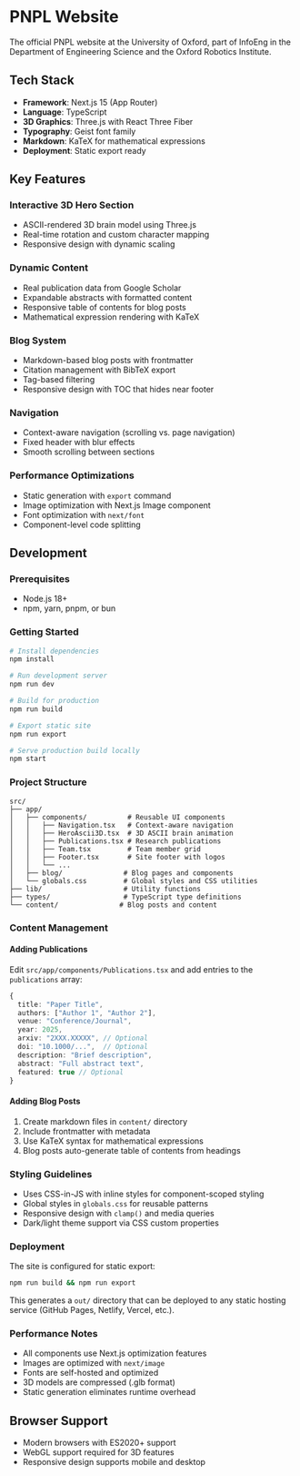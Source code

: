# PNPL Website

The official PNPL website at the University of Oxford, part of InfoEng in the Department of Engineering Science and the Oxford Robotics Institute.

## Tech Stack

- **Framework**: Next.js 15 (App Router)
- **Language**: TypeScript
- **3D Graphics**: Three.js with React Three Fiber
- **Typography**: Geist font family
- **Markdown**: KaTeX for mathematical expressions
- **Deployment**: Static export ready

## Key Features

### Interactive 3D Hero Section
- ASCII-rendered 3D brain model using Three.js
- Real-time rotation and custom character mapping
- Responsive design with dynamic scaling

### Dynamic Content
- Real publication data from Google Scholar
- Expandable abstracts with formatted content
- Responsive table of contents for blog posts
- Mathematical expression rendering with KaTeX

### Blog System
- Markdown-based blog posts with frontmatter
- Citation management with BibTeX export
- Tag-based filtering
- Responsive design with TOC that hides near footer

### Navigation
- Context-aware navigation (scrolling vs. page navigation)
- Fixed header with blur effects
- Smooth scrolling between sections

### Performance Optimizations
- Static generation with `export` command
- Image optimization with Next.js Image component
- Font optimization with `next/font`
- Component-level code splitting

## Development

### Prerequisites
- Node.js 18+
- npm, yarn, pnpm, or bun

### Getting Started

```bash
# Install dependencies
npm install

# Run development server
npm run dev

# Build for production
npm run build

# Export static site
npm run export

# Serve production build locally
npm start
```

### Project Structure

```
src/
├── app/
│   ├── components/          # Reusable UI components
│   │   ├── Navigation.tsx   # Context-aware navigation
│   │   ├── HeroAscii3D.tsx  # 3D ASCII brain animation
│   │   ├── Publications.tsx # Research publications
│   │   ├── Team.tsx         # Team member grid
│   │   ├── Footer.tsx       # Site footer with logos
│   │   └── ...
│   ├── blog/               # Blog pages and components
│   └── globals.css         # Global styles and CSS utilities
├── lib/                    # Utility functions
├── types/                  # TypeScript type definitions
└── content/               # Blog posts and content
```

### Content Management

#### Adding Publications
Edit `src/app/components/Publications.tsx` and add entries to the `publications` array:

```typescript
{
  title: "Paper Title",
  authors: ["Author 1", "Author 2"],
  venue: "Conference/Journal",
  year: 2025,
  arxiv: "2XXX.XXXXX", // Optional
  doi: "10.1000/...",  // Optional
  description: "Brief description",
  abstract: "Full abstract text",
  featured: true // Optional
}
```

#### Adding Blog Posts
1. Create markdown files in `content/` directory
2. Include frontmatter with metadata
3. Use KaTeX syntax for mathematical expressions
4. Blog posts auto-generate table of contents from headings

### Styling Guidelines

- Uses CSS-in-JS with inline styles for component-scoped styling
- Global styles in `globals.css` for reusable patterns
- Responsive design with `clamp()` and media queries
- Dark/light theme support via CSS custom properties

### Deployment

The site is configured for static export:

```bash
npm run build && npm run export
```

This generates a `out/` directory that can be deployed to any static hosting service (GitHub Pages, Netlify, Vercel, etc.).

### Performance Notes

- All components use Next.js optimization features
- Images are optimized with `next/image`
- Fonts are self-hosted and optimized
- 3D models are compressed (.glb format)
- Static generation eliminates runtime overhead

## Browser Support

- Modern browsers with ES2020+ support
- WebGL support required for 3D features
- Responsive design supports mobile and desktop
